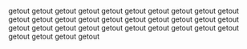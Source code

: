 getout getout getout getout getout getout getout getout getout getout getout getout getout getout getout getout getout getout getout getout getout getout getout getout getout getout getout getout getout getout getout getout getout getout 

<!---
PlinkyDoo/PlinkyDoo is a ✨ special ✨ repository because its `README.md` (this file) appears on your GitHub profile.
You can click the Preview link to take a look at your changes.
--->
